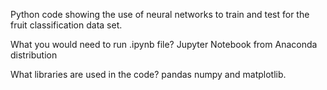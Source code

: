 Python code showing the use of neural networks to train and test for the fruit classification data set.

What you would need to run .ipynb file? Jupyter Notebook from Anaconda distribution

What libraries are used in the code? pandas numpy and matplotlib.

